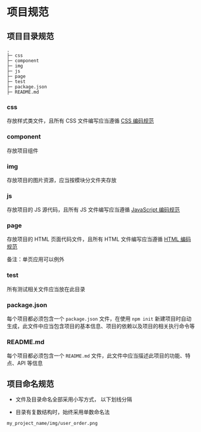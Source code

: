# 项目规范

## 项目目录规范

```
.
├─ css
├─ component
├─ img
├─ js
├─ page
├─ test
├─ package.json
├─ README.md
```

### css

存放样式类文件，且所有 CSS 文件编写应当遵循 [CSS 编码规范](./css.md)

### component

存放项目组件

### img

存放项目的图片资源，应当按模块分文件夹存放

### js

存放项目的 JS 源代码，且所有 JS 文件编写应当遵循 [JavaScript 编码规范](./javascript.md)

### page

存放项目的 HTML 页面代码文件，且所有 HTML 文件编写应当遵循 [HTML 编码规范](./html.md)

备注：单页应用可以例外

### test

所有测试相关文件应当放在此目录

### package.json

每个项目都必须包含一个 `package.json` 文件，在使用 `npm init` 新建项目时自动生成，此文件中应当包含项目的基本信息、项目的依赖以及项目的相关执行命令等

### README.md

每个项目都必须包含一个 `README.md` 文件，此文件中应当描述此项目的功能、特点、API 等信息

## 项目命名规范

* 文件及目录命名全部采用小写方式， 以下划线分隔

* 目录有复数结构时，始终采用单数命名法

```
my_project_name/img/user_order.png
```